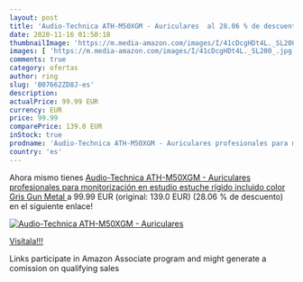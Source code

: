 ```yaml
---
layout: post
title: 'Audio-Technica ATH-M50XGM - Auriculares  al 28.06 % de descuento'
date: 2020-11-16 01:50:18
thumbnailImage: 'https://m.media-amazon.com/images/I/41cDcgHDt4L._SL200_.jpg'
images: [ 'https://m.media-amazon.com/images/I/41cDcgHDt4L._SL200_.jpg' ]
comments: true
category: ofertas
author: ring
slug: 'B07662ZD8J-es'
description:
actualPrice: 99.99 EUR
currency: EUR
price: 99.99
comparePrice: 139.0 EUR
inStock: true
prodname: 'Audio-Technica ATH-M50XGM - Auriculares profesionales para monitorización en estudio  estuche rígido incluido  color Gris  Gun Metal '
country: 'es'
---
```


Ahora mismo tienes [Audio-Technica ATH-M50XGM - Auriculares profesionales para monitorización en estudio  estuche rígido incluido  color Gris  Gun Metal ](https://www.amazon.es/dp/B07662ZD8J/?tag=tolees-21) a 99.99 EUR (original: 139.0 EUR) (28.06 %  de descuento) en el siguiente enlace!

[![Audio-Technica ATH-M50XGM - Auriculares ](https://m.media-amazon.com/images/I/41cDcgHDt4L._SL200_.jpg)](https://www.amazon.es/dp/B07662ZD8J/?tag=tolees-21)

[Visítala!!!](https://www.amazon.es/dp/B07662ZD8J/?tag=tolees-21)

Links participate in Amazon Associate program and might generate a comission on qualifying sales
